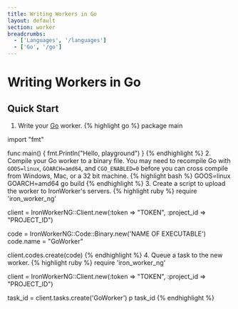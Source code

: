 ```yaml
---
title: Writing Workers in Go
layout: default
section: worker
breadcrumbs:
  - ['Languages', '/languages']
  - ['Go', '/go']
---
```


# Writing Workers in Go

## Quick Start

1. Write your [Go](http://www.golang.org) worker.
{% highlight go %}
package main

import "fmt"

func main() {
	fmt.Println("Hello, playground")
}
{% endhighlight %}
2. Compile your Go worker to a binary file. You may need to recompile Go 
with `GOOS=linux`, `GOARCH=amd64`, and `CGO_ENABLED=0` before you can cross 
compile from Windows, Mac, or a 32 bit machine.
{% highlight bash %}
GOOS=linux GOARCH=amd64 go build
{% endhighlight %}
3. Create a script to upload the worker to IronWorker's servers.
{% highlight ruby %}
require 'iron_worker_ng'

client = IronWorkerNG::Client.new(:token => "TOKEN", :project_id => "PROJECT_ID")

code = IronWorkerNG::Code::Binary.new('NAME OF EXECUTABLE')
code.name = "GoWorker"

client.codes.create(code)
{% endhighlight %}
4. Queue a task to the new worker.
{% highlight ruby %}
require 'iron_worker_ng'

client = IronWorkerNG::Client.new(:token => "TOKEN", :project_id => "PROJECT_ID")

task_id = client.tasks.create('GoWorker')
p task_id
{% endhighlight %}
